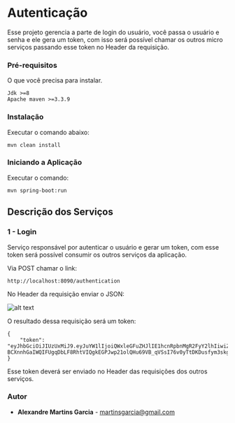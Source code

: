 # Autenticação

Esse projeto gerencia a parte de login do usuário, você passa o usuário e senha e ele gera um token, com isso será possível chamar os outros micro serviços passando esse token no Header da requisição.


### Pré-requisitos

O que você precisa para instalar.

```
Jdk >=8
Apache maven >=3.3.9
```

### Instalação

Executar o comando abaixo:

```
mvn clean install 
```

### Iniciando a Aplicação

Executar o comando:

```
mvn spring-boot:run
```

## Descrição dos Serviços

### 1 - Login
Serviço responsável por autenticar o usuário e gerar um token, com esse token será possível consumir os outros serviços da aplicação.

Via POST chamar o link:

```
http://localhost:8090/authentication
```

No Header da requisição enviar o JSON:

![alt text](https://github.com/springboot-angular/imagens/blob/master/login1.png)

O resultado dessa requisição será um token:
```
{
    "token": "eyJhbGciOiJIUzUxMiJ9.eyJuYW1lIjoiQWxleGFuZHJlIE1hcnRpbnMgR2FyY2lhIiwiZXhwIjoxNTI0NTc0NjE3LCJlbWFpbCI6Im1hcnRpbnNnYXJjaWFAZ21haWwuY29tIn0.UXhhbCD3NRM22-BCXnnhGaIWQIFUgqDbLF8RhtVIQgkEGPJwp21olQHu69VB_qVSsI76v0yTtDKDusfym3skgg"
}
```

Esse token deverá ser enviado no Header das requisições dos outros serviços.

### Autor

* **Alexandre Martins Garcia** - martinsgarcia@gmail.com
